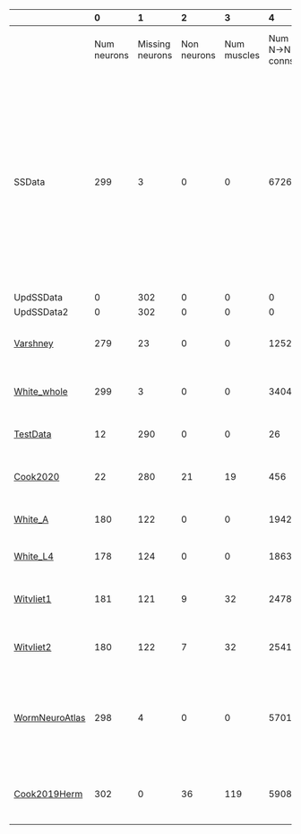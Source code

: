 |                                          | 0           | 1               | 2           | 3           | 4              | 5              | 6              | 7                                                                                                                                                                                        | 8                                             |
|:-----------------------------------------|:------------|:----------------|:------------|:------------|:---------------|:---------------|:---------------|:-----------------------------------------------------------------------------------------------------------------------------------------------------------------------------------------|:----------------------------------------------|
|                                          | Num neurons | Missing neurons | Non neurons | Num muscles | Num N->N conns | Num N with ->M | Num N->M conns | N->N neurotrans.                                                                                                                                                                         | N->M neurotrans.                              |
| SSData                                   | 299         | 3               | 0           | 0           | 6726           | 0              | 0              | ACh (788)<br/>ACh_Tyr (58)<br/>Dopamine (240)<br/>FMRFam (494)<br/>GABA (400)<br/>Gen_GJ (2168)<br/>Glu (1924)<br/>Octapamine (40)<br/>5HT (356)<br/>5HT_ACh (208)<br/>5HT_Glu (50)<br/> |                                               |
| UpdSSData                                | 0           | 302             | 0           | 0           | 0              | 0              | 0              |                                                                                                                                                                                          |                                               |
| UpdSSData2                               | 0           | 302             | 0           | 0           | 0              | 0              | 0              |                                                                                                                                                                                          |                                               |
| [Varshney](Varshney_data.md)             | 279         | 23              | 0           | 0           | 12528          | 0              | 0              | Gen_CS (10466)<br/>Gen_GJ (2062)<br/>                                                                                                                                                    |                                               |
| [White_whole](White_whole_data.md)       | 299         | 3               | 0           | 0           | 3404           | 0              | 0              | ACh (2231)<br/>GABA (35)<br/>Gen_GJ (1138)<br/>                                                                                                                                          |                                               |
| [TestData](Test_data.md)                 | 12          | 290             | 0           | 0           | 26             | 0              | 0              | ACh (14)<br/>GABA (6)<br/>Gen_GJ (6)<br/>                                                                                                                                                |                                               |
| [Cook2020](Cook2020_data.md)             | 22          | 280             | 21          | 19          | 456            | 20             | 218            | Gen_CS (338)<br/>Gen_GJ (118)<br/>                                                                                                                                                       | Gen_CS (176)<br/>Gen_GJ (42)<br/>             |
| [White_A](White_A_data.md)               | 180         | 122             | 0           | 0           | 1942           | 0              | 0              | ACh (1414)<br/>Gen_GJ (528)<br/>                                                                                                                                                         |                                               |
| [White_L4](White_L4_data.md)             | 178         | 124             | 0           | 0           | 1863           | 0              | 0              | ACh (1291)<br/>Gen_GJ (572)<br/>                                                                                                                                                         |                                               |
| [Witvliet1](Witvliet1_data.md)           | 181         | 121             | 9           | 32          | 2478           | 52             | 234            | Gen_CS (1944)<br/>Gen_GJ (534)<br/>                                                                                                                                                      | Gen_CS (223)<br/>Gen_GJ (11)<br/>             |
| [Witvliet2](Witvliet2_data.md)           | 180         | 122             | 7           | 32          | 2541           | 47             | 222            | Gen_CS (1933)<br/>Gen_GJ (608)<br/>                                                                                                                                                      | Gen_CS (216)<br/>Gen_GJ (6)<br/>              |
| [WormNeuroAtlas](WormNeuroAtlas_data.md) | 298         | 4               | 0           | 0           | 5701           | 0              | 0              | ACh (1802)<br/>GABA (322)<br/>Gen_CS (667)<br/>Gen_GJ (1650)<br/>Glu (1260)<br/>                                                                                                         |                                               |
| [Cook2019Herm](Cook2019Herm_data.md)     | 302         | 0               | 36          | 119         | 5908           | 183            | 1084           | ACh (3646)<br/>GABA (63)<br/>Gen_GJ (2199)<br/>                                                                                                                                          | ACh (929)<br/>GABA (122)<br/>Gen_GJ (33)<br/> |